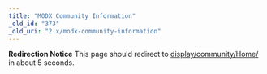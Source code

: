 ```yaml
---
title: "MODX Community Information"
_old_id: "373"
_old_uri: "2.x/modx-community-information"
---
```


**Redirection Notice**
This page should redirect to [display/community/Home/](display/community/Home/) in about 5 seconds.